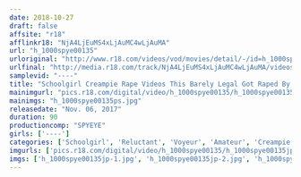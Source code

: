 ```yaml
---
date: 2018-10-27
draft: false
affsite: "r18"
afflinkr18: "NjA4LjEuMS4xLjAuMC4wLjAuMA"
url: "h_1000spye00135"
urloriginal: "http://www.r18.com/videos/vod/movies/detail/-/id=h_1000spye00135"
urlfinal: "http://media.r18.com/track/NjA4LjEuMS4xLjAuMC4wLjAuMA/videos/vod/movies/detail/-/id=h_1000spye00135"
samplevid: "----"
title: "Schoolgirl Creampie Rape Videos This Barely Legal Got Raped By Her Teacher At The Hotel During The School Trip"
mainimgurl: "pics.r18.com/digital/video/h_1000spye00135/h_1000spye00135ps.jpg"
mainimgs: "h_1000spye00135ps.jpg"
releasedate: "Nov. 06, 2017"
duration: 90
productioncomp: "SPYEYE"
girls: ['----']
categories: ['Schoolgirl', 'Reluctant', 'Voyeur', 'Amateur', 'Creampie']
imgurls: ['pics.r18.com/digital/video/h_1000spye00135/h_1000spye00135jp-1.jpg', 'pics.r18.com/digital/video/h_1000spye00135/h_1000spye00135jp-2.jpg', 'pics.r18.com/digital/video/h_1000spye00135/h_1000spye00135jp-3.jpg', 'pics.r18.com/digital/video/h_1000spye00135/h_1000spye00135jp-4.jpg', 'pics.r18.com/digital/video/h_1000spye00135/h_1000spye00135jp-5.jpg', 'pics.r18.com/digital/video/h_1000spye00135/h_1000spye00135jp-6.jpg', 'pics.r18.com/digital/video/h_1000spye00135/h_1000spye00135jp-7.jpg', 'pics.r18.com/digital/video/h_1000spye00135/h_1000spye00135jp-8.jpg', 'pics.r18.com/digital/video/h_1000spye00135/h_1000spye00135jp-9.jpg', 'pics.r18.com/digital/video/h_1000spye00135/h_1000spye00135jp-10.jpg', 'pics.r18.com/digital/video/h_1000spye00135/h_1000spye00135jp-11.jpg', 'pics.r18.com/digital/video/h_1000spye00135/h_1000spye00135jp-12.jpg', 'pics.r18.com/digital/video/h_1000spye00135/h_1000spye00135jp-13.jpg', 'pics.r18.com/digital/video/h_1000spye00135/h_1000spye00135jp-14.jpg', 'pics.r18.com/digital/video/h_1000spye00135/h_1000spye00135jp-15.jpg', 'pics.r18.com/digital/video/h_1000spye00135/h_1000spye00135jp-16.jpg', 'pics.r18.com/digital/video/h_1000spye00135/h_1000spye00135jp-17.jpg', 'pics.r18.com/digital/video/h_1000spye00135/h_1000spye00135jp-18.jpg', 'pics.r18.com/digital/video/h_1000spye00135/h_1000spye00135jp-19.jpg', 'pics.r18.com/digital/video/h_1000spye00135/h_1000spye00135jp-20.jpg']
imgs: ['h_1000spye00135jp-1.jpg', 'h_1000spye00135jp-2.jpg', 'h_1000spye00135jp-3.jpg', 'h_1000spye00135jp-4.jpg', 'h_1000spye00135jp-5.jpg', 'h_1000spye00135jp-6.jpg', 'h_1000spye00135jp-7.jpg', 'h_1000spye00135jp-8.jpg', 'h_1000spye00135jp-9.jpg', 'h_1000spye00135jp-10.jpg', 'h_1000spye00135jp-11.jpg', 'h_1000spye00135jp-12.jpg', 'h_1000spye00135jp-13.jpg', 'h_1000spye00135jp-14.jpg', 'h_1000spye00135jp-15.jpg', 'h_1000spye00135jp-16.jpg', 'h_1000spye00135jp-17.jpg', 'h_1000spye00135jp-18.jpg', 'h_1000spye00135jp-19.jpg', 'h_1000spye00135jp-20.jpg']
---
```

